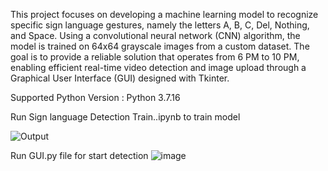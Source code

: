 This project focuses on developing a machine learning model to recognize specific sign language gestures, namely the letters A, B, C, Del, Nothing, and Space.
Using a convolutional neural network (CNN) algorithm, the model is trained on 64x64 grayscale images from a custom dataset. 
The goal is to provide a reliable solution that operates from 6 PM to 10 PM, 
enabling efficient real-time video detection and image upload through a Graphical User Interface (GUI) designed with Tkinter.

Supported Python Version : Python 3.7.16

Run Sign language Detection Train..ipynb to train model


![Output](https://github.com/user-attachments/assets/20b77de4-ccff-4590-8f86-3113871cabe4)



Run GUI.py file for start detection 
![image](https://github.com/user-attachments/assets/472aaa13-5f13-48bf-a79a-bf6b68347178)
